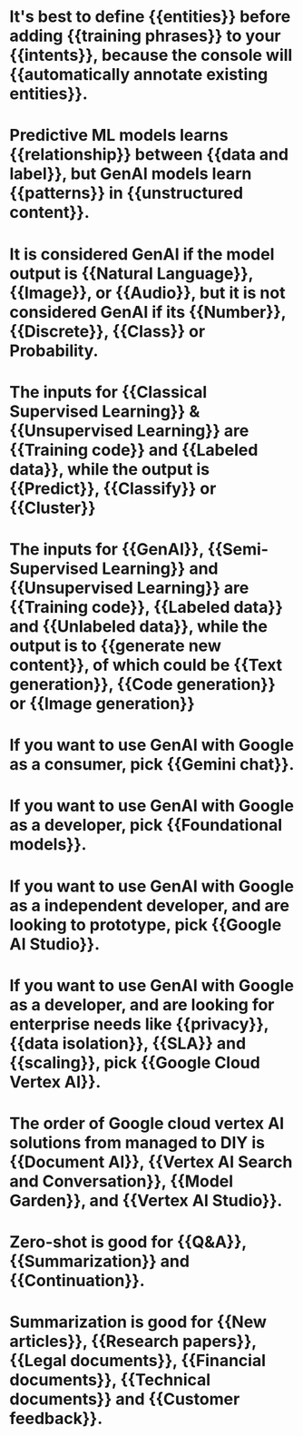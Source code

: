 # It's best to define {{entities}} before adding {{training phrases}} to your {{intents}}, because the console will {{automatically annotate existing entities}}.

# Predictive ML models learns {{relationship}} between {{data and label}}, but GenAI models learn {{patterns}} in {{unstructured content}}.

# It is considered GenAI if the model output is {{Natural Language}}, {{Image}}, or {{Audio}}, but it is not considered GenAI if its {{Number}}, {{Discrete}}, {{Class}} or Probability.

# The inputs for {{Classical Supervised Learning}} & {{Unsupervised Learning}} are {{Training code}} and {{Labeled data}}, while the output is {{Predict}}, {{Classify}} or {{Cluster}}

# The inputs for {{GenAI}}, {{Semi-Supervised Learning}} and {{Unsupervised Learning}} are {{Training code}}, {{Labeled data}} and {{Unlabeled data}}, while the output is to {{generate new content}}, of which could be {{Text generation}}, {{Code generation}} or {{Image generation}}

# If you want to use GenAI with Google as a consumer, pick {{Gemini chat}}.

# If you want to use GenAI with Google as a developer, pick {{Foundational models}}.

# If you want to use GenAI with Google as a independent developer, and are looking to prototype, pick {{Google AI Studio}}.

# If you want to use GenAI with Google as a developer, and are looking for enterprise needs like {{privacy}}, {{data isolation}}, {{SLA}} and {{scaling}}, pick {{Google Cloud Vertex AI}}.

# The order of Google cloud vertex AI solutions from managed to DIY is {{Document AI}}, {{Vertex AI Search and Conversation}}, {{Model Garden}}, and {{Vertex AI Studio}}.

# Zero-shot is good for {{Q&A}}, {{Summarization}} and {{Continuation}}.

# Summarization is good for {{New articles}}, {{Research papers}}, {{Legal documents}}, {{Financial documents}}, {{Technical documents}} and {{Customer feedback}}.

